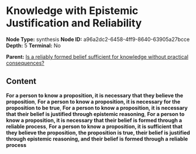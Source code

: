 # Knowledge with Epistemic Justification and Reliability

**Node Type:** synthesis
**Node ID:** a96a2dc2-6458-4ff9-8640-63905a27bcce
**Depth:** 5
**Terminal:** No

**Parent:** [Is a reliably formed belief sufficient for knowledge without practical consequences?](is-a-reliably-formed-belief-sufficient-for-knowledge-without-practical-consequences-antithesis-ca953285-fb15-4913-ba8d-e385abf7316c.md)

## Content

**For a person to know a proposition, it is necessary that they believe the proposition**, **For a person to know a proposition, it is necessary for the proposition to be true**, **For a person to know a proposition, it is necessary that their belief is justified through epistemic reasoning**, **For a person to know a proposition, it is necessary that their belief is formed through a reliable process**, **For a person to know a proposition, it is sufficient that they believe the proposition, the proposition is true, their belief is justified through epistemic reasoning, and their belief is formed through a reliable process**
